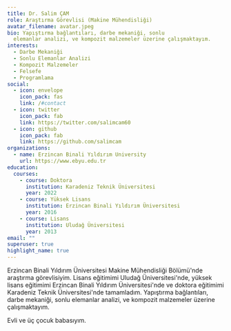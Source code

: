 ```yaml
---
title: Dr. Salim ÇAM
role: Araştırma Görevlisi (Makine Mühendisliği)
avatar_filename: avatar.jpeg
bio: Yapıştırma bağlantıları, darbe mekaniği, sonlu
  elemanlar analizi, ve kompozit malzemeler üzerine çalışmaktayım.
interests:
  - Darbe Mekaniği
  - Sonlu Elemanlar Analizi
  - Kompozit Malzemeler
  - Felsefe
  - Programlama
social:
  - icon: envelope
    icon_pack: fas
    link: /#contact
  - icon: twitter
    icon_pack: fab
    link: https://twitter.com/salimcam60
  - icon: github
    icon_pack: fab
    link: https://github.com/salimcam
organizations:
  - name: Erzincan Binali Yıldırım University
    url: https://www.ebyu.edu.tr
education:
  courses:
    - course: Doktora
      institution: Karadeniz Teknik Üniversitesi
      year: 2022
    - course: Yüksek Lisans
      institution: Erzincan Binali Yıldırım Üniversitesi
      year: 2016
    - course: Lisans
      institution: Uludağ Üniversitesi
      year: 2013
email: ""
superuser: true
highlight_name: true
---
```


Erzincan Binali Yıldırım Üniversitesi Makine Mühendisliği Bölümü'nde araştırma görevlisiyim. Lisans eğitimimi Uludağ Üniversitesi'nde, yüksek lisans eğitimimi Erzincan Binali Yıldırım Üniversitesi'nde ve doktora eğitimimi Karadeniz Teknik Üniversitesi'nde tamamladım. Yapıştırma bağlantıları, darbe mekaniği, sonlu elemanlar analizi, ve kompozit malzemeler üzerine çalışmaktayım.

Evli ve üç çocuk babasıyım.
